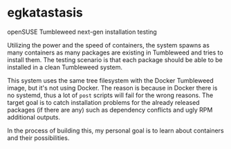 # egkatastasis
openSUSE Tumbleweed next-gen installation testing

Utilizing the power and the speed of containers, the system spawns as many containers as many packages are existing
in Tumbleweed and tries to install them. The testing scenario is that each package should be able to be installed
in a clean Tumbleweed system.

This system uses the same tree filesystem with the Docker Tumbleweed image, but it's not using Docker.
The reason is because in Docker there is no systemd, thus a lot of `post` scripts will fail for the
wrong reasons. The target goal is to catch installation problems for the already released packages
(if there are any) such as dependency conflicts and ugly RPM additional outputs.

In the process of building this, my personal goal is to learn about containers
and their possibilities.
